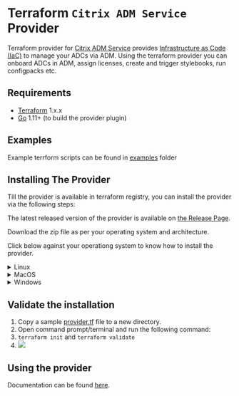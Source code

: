# Terraform `Citrix ADM Service` Provider

Terraform provider for [Citrix ADM Service](https://docs.citrix.com/en-us/citrix-application-delivery-management-service/citrix-application-delivery-management-service.html) provides [Infrastructure as Code (IaC)](https://en.wikipedia.org/wiki/Infrastructure_as_code) to manage your ADCs via ADM. Using the terraform provider you can onboard ADCs in ADM, assign licenses, create and trigger stylebooks, run configpacks etc.

## Requirements

* [Terraform](https://www.terraform.io/downloads.html) 1.x.x
* [Go](https://golang.org/doc/install) 1.11+ (to build the provider plugin)


## Examples

Example terrform scripts can be found in [examples](./examples/) folder

## Installing The Provider

Till the provider is available in terraform registry, you can install the provider via the following steps:

The latest released version of the provider is available on [the Release Page](https://github.com/citrix/terraform-provider-citrixadm/releases).

Download the zip file as per your operating system and architecture.

Click below against your operationg system to know how to install the provider.

<details>
  <summary>Linux</summary>

  1. Extract the zip file and copy the binary to `~/.terraform.d/plugins/registry.terraform.io/citrix/citrixadm/<VERSION>/linux_amd64` directory. Create the directory if this is not already present.

    1. where `<VERSION>` is the version of the provider you have downloaded.  Eg: `0.5.0`

</details>

<details>
  <summary>MacOS</summary>

  1. Extract the zip file and copy the binary to `~/.terraform.d/plugins/registry.terraform.io/citrix/citrixadm/<VERSION>/darwin_amd64` directory. Create the directory if this is not already present.

    1. where `<VERSION>` is the version of the provider you have downloaded. Eg: `0.5.0`

</details>

<details>
  <summary>Windows</summary>

  1. Extract the zip file and copy the `.exe` file to `%APPDATA%/terraform.d/plugins/registry.terraform.io/citrix/citrixadm/<version>/<OSARCH>/` directory. Create the directory if this is not already present.

     1. Where, `<version>` is the version of the provider, Eg: `0.5.0`, `<OSARCH>` is the operating system and architecture. Eg: `windows_amd64`(usually this will be the one) or `windows_386`
     2. ![](./media/windows-custom-terraform-provider-plugin-installation/plugin_location.png)
     3. You can check the location of APPDATA by running `echo %APPDATA%` in a command prompt.
     4. ![](./media/windows-custom-terraform-provider-plugin-installation/appdata_location.png)

</details>

## Validate the installation

1. Copy a sample [provider.tf](./examples/provider/provider.tf) file to a new directory.
2. Open command prompt/terminal and run the following command:
3. `terraform init` and `terraform validate`
4. ![](./media/windows-custom-terraform-provider-plugin-installation/terraform-init-validate.png)

## Using the provider

Documentation can be found [here](./PROVIDER_USAGE.md).
